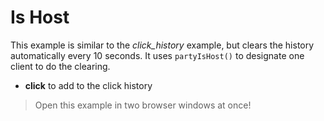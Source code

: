 # Is Host

This example is similar to the _click_history_ example, but clears the history automatically every 10 seconds. It uses `partyIsHost()` to designate one client to do the clearing.

- **click** to add to the click history

> Open this example in two browser windows at once!
